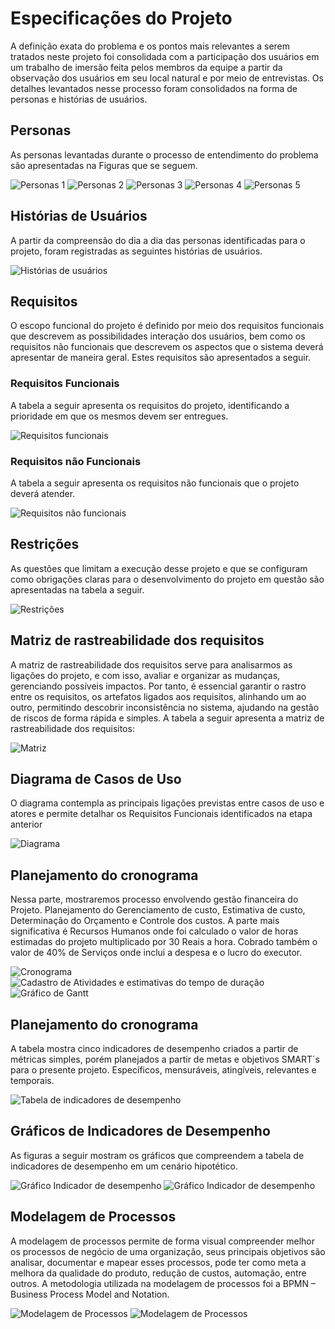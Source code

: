 # Especificações do Projeto

A definição exata do problema e os pontos mais relevantes a serem tratados neste projeto foi consolidada com a participação dos usuários em um trabalho de imersão feita pelos membros da equipe a partir da observação dos usuários em seu local natural e por meio de entrevistas. Os detalhes levantados nesse processo foram consolidados na forma de personas e histórias de usuários. 

## Personas

As personas levantadas durante o processo de entendimento do problema são apresentadas na Figuras que se seguem. 


![Personas 1](img/Janei.png)
![Personas 2](img/Carolina.png)
![Personas 3](img/Thais.png)
![Personas 4](img/Beatriz.png)
![Personas 5](img/Bastian.png)


## Histórias de Usuários

A partir da compreensão do dia a dia das personas identificadas para o projeto, foram registradas as seguintes histórias de usuários. 

![Histórias de usuários](img/Historias.png)

## Requisitos

O escopo funcional do projeto é definido por meio dos requisitos funcionais que descrevem as possibilidades interação dos usuários, bem como os requisitos não funcionais que descrevem os aspectos que o sistema deverá apresentar de maneira geral. Estes requisitos são apresentados a seguir. 

### Requisitos Funcionais

A tabela a seguir apresenta os requisitos do projeto, identificando a prioridade em que os mesmos devem ser entregues. 

![Requisitos funcionais](img/RequisitosFuncionais.png)

### Requisitos não Funcionais

A tabela a seguir apresenta os requisitos não funcionais que o projeto deverá atender. 

![Requisitos não funcionais](img/RequisitosNaoFuncionais.png)

## Restrições

As questões que limitam a execução desse projeto e que se configuram como obrigações claras para o desenvolvimento do projeto em questão são apresentadas na tabela a seguir. 

![Restrições](img/Restricoes.png)

## Matriz de rastreabilidade dos requisitos

A matriz de rastreabilidade dos requisitos serve para analisarmos as ligações do projeto, e com isso, avaliar e organizar as mudanças, gerenciando possíveis impactos. Por tanto, é essencial garantir o rastro entre os requisitos, os artefatos ligados aos requisitos, alinhando um ao outro, permitindo descobrir inconsistência no sistema, ajudando na gestão de riscos de forma rápida e simples. A tabela a seguir apresenta a matriz de rastreabilidade dos requisitos: 

![Matriz](img/Matriz.png)


## Diagrama de Casos de Uso

O diagrama contempla as principais ligações previstas entre casos de uso e atores e permite detalhar os Requisitos Funcionais identificados na etapa anterior 

![Diagrama](img/CasosUso.png)

## Planejamento do cronograma 

Nessa parte, mostraremos processo envolvendo gestão financeira do Projeto. Planejamento do Gerenciamento de custo, Estimativa de custo, Determinação do Orçamento e Controle dos custos. A parte mais significativa é Recursos Humanos onde foi calculado o valor de horas estimadas do projeto multiplicado por 30 Reais a hora. Cobrado também o valor de 40% de Serviços onde inclui a despesa e o lucro do executor. 

![Cronograma](img/Cronograma.png)
![Cadastro de Atividades e estimativas do tempo de duração](img/CadastroAtividades.png)
![Gráfico de Gantt](img/GraficoGantt.png)

## Planejamento do cronograma 

A tabela mostra cinco indicadores de desempenho criados a partir de métricas simples, porém planejados a partir de metas e objetivos SMART´s para o presente projeto. Específicos, mensuráveis, atingíveis, relevantes e temporais.

![Tabela de indicadores de desempenho](img/TabelaIndicadores.png)

## Gráficos de Indicadores de Desempenho

As figuras a seguir mostram os gráficos que compreendem a tabela de indicadores de desempenho em um cenário hipotético.

![Gráfico Indicador de desempenho](img/GraficoIndicador.png)
![Gráfico Indicador de desempenho](img/GraficoIndicador1.png)

## Modelagem de Processos

A modelagem de processos permite de forma visual compreender melhor os processos de negócio de uma organização, seus principais objetivos são analisar, documentar e mapear esses processos, pode ter como meta a melhora da qualidade do produto, redução de custos, automação, entre outros. A metodologia utilizada na modelagem de processos foi a BPMN – Business Process Model and Notation.

![Modelagem de Processos](img/ModelagemProcessos.png)
![Modelagem de Processos](img/ModelagemProcessos1.png)
